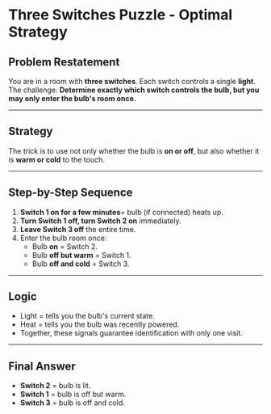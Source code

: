 # Three Switches Puzzle - Optimal Strategy

## Problem Restatement
You are in a room with **three switches**. Each switch controls a single **light**.
The challenge: **Determine exactly which switch controls the bulb, but you may only enter the bulb's room once.**
___

## Strategy
The trick is to use not only whether the bulb is **on or off**, but also whether it is **warm or cold** to the touch.
___

## Step-by-Step Sequence
1. **Switch 1 on for a few minutes**= bulb (if connected) heats up.
2. **Turn Switch 1 off, turn Switch 2 on** immediately.
3. **Leave Switch 3 off** the entire time.
4. Enter the bulb room once:
   - Bulb **on** = Switch 2.
   - Bulb **off but warm** = Switch 1.
   - Bulb **off and cold** = Switch 3.
___

## Logic
- Light = tells you the bulb's current state.
- Heat = tells you the bulb was recently powered.
- Together, these signals guarantee identification with only one visit.
___

## Final Answer
- **Switch 2** = bulb is lit.
- **Switch 1** = bulb is off but warm.
- **Switch 3** = bulb is off and cold.  
